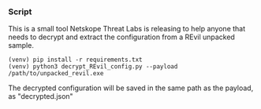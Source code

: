 ### Script

This is a small tool Netskope Threat Labs is releasing to help anyone that needs to decrypt and extract the configuration from a REvil unpacked sample.

```shell
(venv) pip install -r requirements.txt
(venv) python3 decrypt_REvil_config.py --payload /path/to/unpacked_revil.exe
```

The decrypted configuration will be saved in the same path as the payload, as "decrypted.json"
